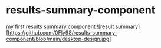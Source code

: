 # results-summary-component
my first results summary component
![result summary] [https://github.com/0Fly98/results-summary-component/blob/main/desktop-design.jpg]
